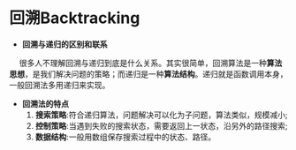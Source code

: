 # 回溯Backtracking

* **回溯与递归的区别和联系**

  很多人不理解回溯与递归到底是什么关系。其实很简单，回溯算法是一种**算法思想**，是我们解决问题的策略；而递归是一种**算法结构**。递归就是函数调用本身，一般回溯法多用递归来实现。

* **回溯法的特点**
  1. **搜索策略**:符合递归算法，问题解决可以化为子问题，算法类似，规模减小;
  2. **控制策略**:当遇到失败的搜索状态，需要返回上一状态，沿另外的路径搜索;
  3. **数据结构**:一般用数组保存搜索过程中的状态、路径。

